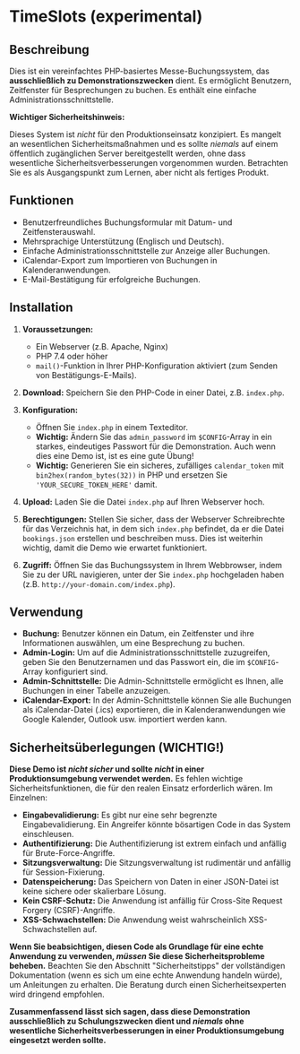 # TimeSlots (experimental) 

## Beschreibung

Dies ist ein vereinfachtes PHP-basiertes Messe-Buchungssystem, das **ausschließlich zu Demonstrationszwecken** dient. Es ermöglicht Benutzern, Zeitfenster für Besprechungen zu buchen. Es enthält eine einfache Administrationsschnittstelle.

**Wichtiger Sicherheitshinweis:**

Dieses System ist *nicht* für den Produktionseinsatz konzipiert. Es mangelt an wesentlichen Sicherheitsmaßnahmen und es sollte *niemals* auf einem öffentlich zugänglichen Server bereitgestellt werden, ohne dass wesentliche Sicherheitsverbesserungen vorgenommen wurden. Betrachten Sie es als Ausgangspunkt zum Lernen, aber nicht als fertiges Produkt.

## Funktionen

*   Benutzerfreundliches Buchungsformular mit Datum- und Zeitfensterauswahl.
*   Mehrsprachige Unterstützung (Englisch und Deutsch).
*   Einfache Administrationsschnittstelle zur Anzeige aller Buchungen.
*   iCalendar-Export zum Importieren von Buchungen in Kalenderanwendungen.
*   E-Mail-Bestätigung für erfolgreiche Buchungen.

## Installation

1.  **Voraussetzungen:**
    *   Ein Webserver (z.B. Apache, Nginx)
    *   PHP 7.4 oder höher
    *   `mail()`-Funktion in Ihrer PHP-Konfiguration aktiviert (zum Senden von Bestätigungs-E-Mails).

2.  **Download:** Speichern Sie den PHP-Code in einer Datei, z.B. `index.php`.

3.  **Konfiguration:**
    *   Öffnen Sie `index.php` in einem Texteditor.
    *   **Wichtig:** Ändern Sie das `admin_password` im `$CONFIG`-Array in ein starkes, eindeutiges Passwort für die Demonstration. Auch wenn dies eine Demo ist, ist es eine gute Übung!
    *   **Wichtig:** Generieren Sie ein sicheres, zufälliges `calendar_token` mit `bin2hex(random_bytes(32))` in PHP und ersetzen Sie `'YOUR_SECURE_TOKEN_HERE'` damit.

4.  **Upload:** Laden Sie die Datei `index.php` auf Ihren Webserver hoch.

5.  **Berechtigungen:** Stellen Sie sicher, dass der Webserver Schreibrechte für das Verzeichnis hat, in dem sich `index.php` befindet, da er die Datei `bookings.json` erstellen und beschreiben muss. Dies ist weiterhin wichtig, damit die Demo wie erwartet funktioniert.

6.  **Zugriff:** Öffnen Sie das Buchungssystem in Ihrem Webbrowser, indem Sie zu der URL navigieren, unter der Sie `index.php` hochgeladen haben (z.B. `http://your-domain.com/index.php`).

## Verwendung

*   **Buchung:** Benutzer können ein Datum, ein Zeitfenster und ihre Informationen auswählen, um eine Besprechung zu buchen.
*   **Admin-Login:** Um auf die Administrationsschnittstelle zuzugreifen, geben Sie den Benutzernamen und das Passwort ein, die im `$CONFIG`-Array konfiguriert sind.
*   **Admin-Schnittstelle:** Die Admin-Schnittstelle ermöglicht es Ihnen, alle Buchungen in einer Tabelle anzuzeigen.
*   **iCalendar-Export:** In der Admin-Schnittstelle können Sie alle Buchungen als iCalendar-Datei (.ics) exportieren, die in Kalenderanwendungen wie Google Kalender, Outlook usw. importiert werden kann.

## Sicherheitsüberlegungen (WICHTIG!)

**Diese Demo ist *nicht sicher* und sollte *nicht* in einer Produktionsumgebung verwendet werden.** Es fehlen wichtige Sicherheitsfunktionen, die für den realen Einsatz erforderlich wären. Im Einzelnen:

*   **Eingabevalidierung:** Es gibt nur eine sehr begrenzte Eingabevalidierung. Ein Angreifer könnte bösartigen Code in das System einschleusen.
*   **Authentifizierung:** Die Authentifizierung ist extrem einfach und anfällig für Brute-Force-Angriffe.
*   **Sitzungsverwaltung:** Die Sitzungsverwaltung ist rudimentär und anfällig für Session-Fixierung.
*   **Datenspeicherung:** Das Speichern von Daten in einer JSON-Datei ist keine sichere oder skalierbare Lösung.
*   **Kein CSRF-Schutz:** Die Anwendung ist anfällig für Cross-Site Request Forgery (CSRF)-Angriffe.
*   **XSS-Schwachstellen:** Die Anwendung weist wahrscheinlich XSS-Schwachstellen auf.

**Wenn Sie beabsichtigen, diesen Code als Grundlage für eine echte Anwendung zu verwenden, *müssen* Sie diese Sicherheitsprobleme beheben.** Beachten Sie den Abschnitt "Sicherheitstipps" der vollständigen Dokumentation (wenn es sich um eine echte Anwendung handeln würde), um Anleitungen zu erhalten. Die Beratung durch einen Sicherheitsexperten wird dringend empfohlen.

**Zusammenfassend lässt sich sagen, dass diese Demonstration ausschließlich zu Schulungszwecken dient und *niemals* ohne wesentliche Sicherheitsverbesserungen in einer Produktionsumgebung eingesetzt werden sollte.**
